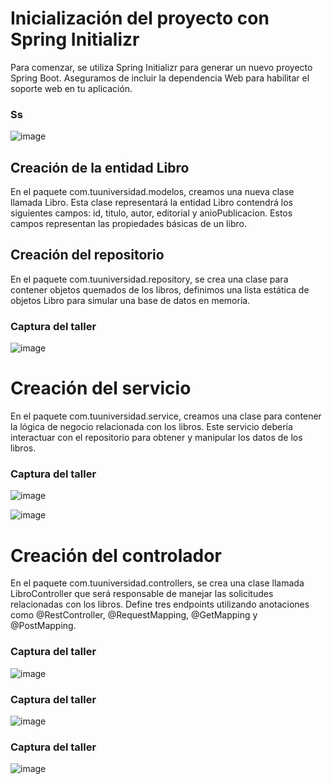 # **Inicialización del proyecto con Spring Initializr**

Para comenzar, se utiliza Spring Initializr para generar un nuevo proyecto Spring Boot. Aseguramos de incluir la dependencia Web para habilitar el soporte web en tu aplicación.

### Ss
![image](https://github.com/Kss21ch/Web-API-de-Libro/assets/147552972/9ac296bc-dc99-4280-8687-fc740fa9f7f7)


## Creación de la entidad Libro 
En el paquete com.tuuniversidad.modelos, creamos una nueva clase llamada Libro. Esta clase representará la entidad Libro contendrá los siguientes campos: id, titulo, autor, editorial y anioPublicacion. Estos campos representan las propiedades básicas de un libro.

## Creación del repositorio
En el paquete com.tuuniversidad.repository, se crea una clase para contener objetos quemados de los libros, definimos una lista estática de objetos Libro para simular una base de datos en memoria.

### Captura del taller
![image](https://github.com/Kss21ch/Web-API-de-Libro/assets/147552972/2f60e44a-1cdb-4c12-814d-bce80d963d2f)


# Creación del servicio 
En el paquete com.tuuniversidad.service, creamos una clase para contener la lógica de negocio relacionada con los libros. Este servicio debería interactuar con el repositorio para obtener y manipular los datos de los libros.

### Captura del taller
![image](https://github.com/Kss21ch/Web-API-de-Libro/assets/147552972/d6d5e94a-b93d-45a4-837d-faa4846cd7ec)

![image](https://github.com/Kss21ch/Web-API-de-Libro/assets/147552972/694db03a-c6f9-4d0c-9f16-3234c91ab16d)

# Creación del controlador
En el paquete com.tuuniversidad.controllers, se crea una clase llamada LibroController que será responsable de manejar las solicitudes relacionadas con los libros. Define tres endpoints utilizando anotaciones como @RestController, @RequestMapping, @GetMapping y @PostMapping.

### Captura del taller
![image](https://github.com/Kss21ch/Web-API-de-Libro/assets/147552972/b84df7f0-7bb8-40ad-ab99-d72e1792f9bc) 

### Captura del taller
![image](https://github.com/Kss21ch/Web-API-de-Libro/assets/147552972/47d9a997-1465-4275-abe2-152482a1d528)

### Captura del taller
![image](https://github.com/Kss21ch/Web-API-de-Libro/assets/147552972/c52ba900-110f-4b40-85e4-c021860fb00e)





